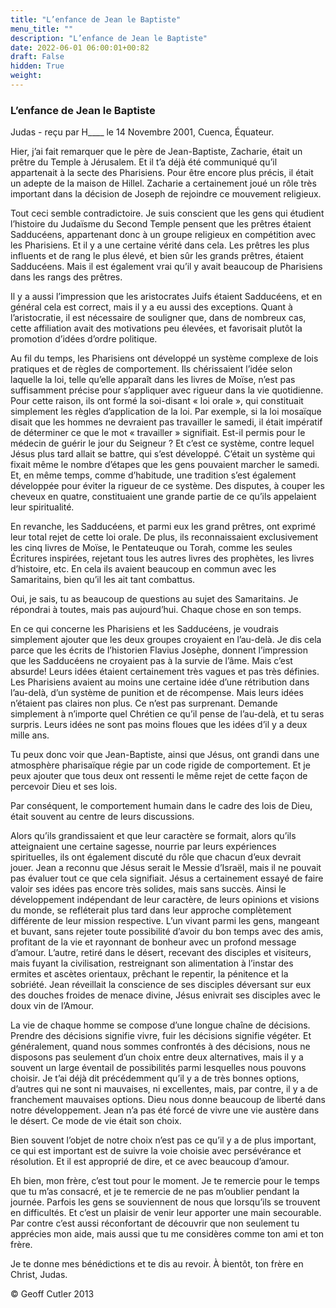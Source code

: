 ```yaml
---
title: "L’enfance de Jean le Baptiste"
menu_title: ""
description: "L’enfance de Jean le Baptiste"
date: 2022-06-01 06:00:01+00:82
draft: False
hidden: True
weight:
---
```

### L’enfance de Jean le Baptiste

Judas - reçu par H____ le 14 Novembre 2001, Cuenca, Équateur.

Hier, j’ai fait remarquer que le père de Jean-Baptiste, Zacharie, était un prêtre du Temple à Jérusalem. Et il t’a déjà été communiqué qu’il appartenait à la secte des Pharisiens. Pour être encore plus précis, il était un adepte de la maison de Hillel. Zacharie a certainement joué un rôle très important dans la décision de Joseph de rejoindre ce mouvement religieux.

Tout ceci semble contradictoire. Je suis conscient que les gens qui étudient l’histoire du Judaïsme du Second Temple pensent que les prêtres étaient Sadducéens, appartenant donc à un groupe religieux en compétition avec les Pharisiens. Et il y a une certaine vérité dans cela. Les prêtres les plus influents et de rang le plus élevé, et bien sûr les grands prêtres, étaient Sadducéens. Mais il est également vrai qu’il y avait beaucoup de Pharisiens dans les rangs des prêtres.

Il y a aussi l’impression que les aristocrates Juifs étaient Sadducéens, et en général cela est correct, mais il y a eu aussi des exceptions. Quant à l’aristocratie, il est nécessaire de souligner que, dans de nombreux cas, cette affiliation avait des motivations peu élevées, et favorisait plutôt la promotion d’idées d’ordre politique.

Au fil du temps, les Pharisiens ont développé un système complexe de lois pratiques et de règles de comportement. Ils chérissaient l’idée selon laquelle la loi, telle qu’elle apparaît dans les livres de Moïse, n’est pas suffisamment précise pour s’appliquer avec rigueur dans la vie quotidienne. Pour cette raison, ils ont formé la soi-disant « loi orale », qui constituait simplement les règles d’application de la loi. Par exemple, si la loi mosaïque disait que les hommes ne devraient pas travailler le samedi, il était impératif de déterminer ce que le mot « travailler » signifiait. Est-il permis pour le médecin de guérir le jour du Seigneur ? Et c’est ce système, contre lequel Jésus plus tard allait se battre, qui s’est développé. C’était un système qui fixait même le nombre d’étapes que les gens pouvaient marcher le samedi. Et, en même temps, comme d’habitude, une tradition s’est  également développée pour éviter la rigueur de ce système. Des disputes, à couper les cheveux en quatre, constituaient une grande partie de ce qu’ils appelaient leur spiritualité.

En revanche, les Sadducéens, et parmi eux les grand prêtres, ont exprimé leur total rejet de cette loi orale. De plus, ils reconnaissaient exclusivement les cinq livres de Moïse, le Pentateuque ou Torah, comme les seules Écritures inspirées, rejetant tous les autres livres des prophètes, les livres d’histoire, etc. En cela ils avaient beaucoup en commun avec les Samaritains, bien qu’il les ait tant combattus.

Oui, je sais, tu as beaucoup de questions au sujet des Samaritains. Je répondrai à toutes, mais pas aujourd’hui. Chaque chose en son temps.

En ce qui concerne les Pharisiens et les Sadducéens, je voudrais simplement ajouter que les deux groupes croyaient en l’au-delà. Je dis cela parce que les écrits de l’historien Flavius Josèphe, donnent l’impression  que les Sadducéens ne croyaient pas à la survie de l’âme. Mais c’est absurde! Leurs idées étaient certainement très vagues et pas très définies. Les Pharisiens avaient au moins une certaine idée d’une rétribution dans l’au-delà, d’un système de punition et de récompense. Mais leurs idées n’étaient pas claires non plus. Ce n’est pas surprenant. Demande simplement à n’importe quel Chrétien ce qu’il pense de l’au-delà, et tu seras surpris. Leurs idées ne sont pas moins floues que les idées d’il y a deux mille ans.

Tu peux donc voir que Jean-Baptiste, ainsi que Jésus, ont grandi dans une atmosphère pharisaïque régie par un code rigide de comportement. Et je peux ajouter que tous deux ont ressenti le même rejet de cette façon de percevoir Dieu et ses lois.

Par conséquent, le comportement humain dans le cadre des lois de Dieu, était souvent au centre de leurs discussions.

Alors qu’ils grandissaient et que leur caractère se formait, alors qu’ils atteignaient une certaine sagesse, nourrie par leurs expériences spirituelles, ils ont également discuté du rôle que chacun d’eux devrait jouer. Jean a reconnu que Jésus serait le Messie d’Israël, mais il ne pouvait pas  évaluer tout ce que cela signifiait. Jésus a certainement essayé de faire valoir ses idées pas encore très solides, mais sans succès. Ainsi le développement indépendant de leur caractère, de leurs opinions et visions du monde, se refléterait plus tard dans leur approche complètement différente de leur mission respective. L’un vivant parmi les gens, mangeant et buvant, sans rejeter toute possibilité d’avoir du bon temps avec des amis, profitant de la vie et  rayonnant de bonheur avec un profond message d’amour. L’autre, retiré dans le désert, recevant des disciples et visiteurs, mais fuyant la civilisation, restreignant son alimentation à l’instar des ermites et ascètes orientaux, prêchant le repentir, la pénitence et la sobriété. Jean réveillait  la conscience de ses disciples déversant sur eux des douches froides de menace divine, Jésus enivrait ses disciples avec le doux vin de l’Amour.

La vie de chaque homme se compose d’une longue chaîne de décisions. Prendre des décisions signifie vivre, fuir les décisions signifie végéter. Et généralement, quand nous sommes confrontés à des décisions, nous ne disposons pas seulement d’un choix entre deux alternatives, mais il y a souvent un large éventail de possibilités parmi lesquelles nous pouvons choisir. Je t’ai déjà dit précédemment qu’il y a de très bonnes options, d’autres qui ne sont ni mauvaises, ni excellentes, mais, par contre, il y a de franchement mauvaises options. Dieu nous donne beaucoup de liberté dans notre développement. Jean n’a pas été forcé de vivre une vie austère dans le désert. Ce mode de vie était son choix.

Bien souvent l’objet de notre choix n’est pas ce qu’il y a de plus important, ce qui est important est de suivre la voie choisie avec persévérance et résolution. Et il est approprié de dire, et ce avec beaucoup d’amour.

Eh bien, mon frère, c’est tout pour le moment. Je te remercie pour le temps que tu m’as consacré, et je te remercie de ne pas m’oublier pendant la journée. Parfois les gens  se souviennent de nous que lorsqu’ils se trouvent en difficultés. Et c’est un plaisir de venir leur apporter une main secourable. Par contre c’est aussi réconfortant de découvrir que non seulement tu apprécies mon aide, mais aussi que tu me considères comme ton ami et ton frère.

Je te donne mes bénédictions et te dis au revoir. À bientôt, ton frère en Christ, Judas.

© Geoff Cutler 2013